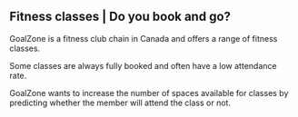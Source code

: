 <h2>Fitness classes | Do you book and go?</h2>

GoalZone is a fitness club chain in Canada and offers a range of fitness classes.

Some classes are always fully booked and often have a low attendance rate.

GoalZone wants to increase the number of spaces available for classes by predicting whether the member will attend the class or not.

